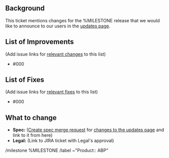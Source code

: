 ## Background

This ticket mentions changes for the %MILESTONE release that we would like to announce to our users in the [updates page](https://gitlab.com/eyeo/specs/spec/-/blob/master/spec/abp/updates.md).

## List of Improvements

(Add issue links for [relevant changes](https://gitlab.com/eyeo/adblockplus/abpui/adblockplusui/-/wikis/release-workflow#update-specific-changes) to this list)

- #000

## List of Fixes

(Add issue links for [relevant fixes](https://gitlab.com/eyeo/adblockplus/abpui/adblockplusui/-/wikis/release-workflow#update-specific-changes) to this list)

- #000

## What to change

- **Spec:** ([Create spec merge request](https://gitlab.com/eyeo/specs/spec/merge_requests/new) for [changes to the updates page](https://gitlab.com/eyeo/adblockplus/abpui/adblockplusui/-/wikis/release-workflow#update-specific-changes) and link to it from here)
- **Legal:** (Link to JIRA ticket with Legal's approval)

/milestone %MILESTONE
/label ~"Product:: ABP" 
